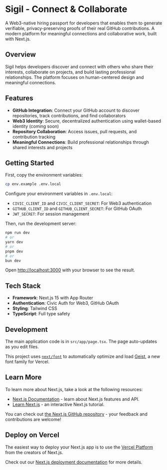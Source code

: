 # Sigil - Connect & Collaborate

A Web3-native hiring passport for developers that enables them to generate verifiable, privacy-preserving proofs of their real GitHub contributions. A modern platform for meaningful connections and collaborative work, built with Next.js.

## Overview

Sigil helps developers discover and connect with others who share their interests, collaborate on projects, and build lasting professional relationships. The platform focuses on human-centered design and meaningful connections.

## Features

- **GitHub Integration**: Connect your GitHub account to discover repositories, track contributions, and find collaborators
- **Web3 Identity**: Secure, decentralized authentication using wallet-based identity (coming soon)
- **Repository Collaboration**: Access issues, pull requests, and contribution tracking
- **Meaningful Connections**: Build professional relationships through shared interests and projects

## Getting Started

First, copy the environment variables:

```bash
cp env.example .env.local
```

Configure your environment variables in `.env.local`:
- `CIVIC_CLIENT_ID` and `CIVIC_CLIENT_SECRET`: For Web3 authentication
- `GITHUB_CLIENT_ID` and `GITHUB_CLIENT_SECRET`: For GitHub OAuth
- `JWT_SECRET`: For session management

Then, run the development server:

```bash
npm run dev
# or
yarn dev
# or
pnpm dev
# or
bun dev
```

Open [http://localhost:3000](http://localhost:3000) with your browser to see the result.

## Tech Stack

- **Framework**: Next.js 15 with App Router
- **Authentication**: Civic Auth for Web3, GitHub OAuth
- **Styling**: Tailwind CSS
- **TypeScript**: Full type safety

## Development

The main application code is in `src/app/page.tsx`. The page auto-updates as you edit files.

This project uses [`next/font`](https://nextjs.org/docs/app/building-your-application/optimizing/fonts) to automatically optimize and load [Geist](https://vercel.com/font), a new font family for Vercel.

## Learn More

To learn more about Next.js, take a look at the following resources:

- [Next.js Documentation](https://nextjs.org/docs) - learn about Next.js features and API.
- [Learn Next.js](https://nextjs.org/learn) - an interactive Next.js tutorial.

You can check out [the Next.js GitHub repository](https://github.com/vercel/next.js) - your feedback and contributions are welcome!

## Deploy on Vercel

The easiest way to deploy your Next.js app is to use the [Vercel Platform](https://vercel.com/new?utm_medium=default-template&filter=next.js&utm_source=create-next-app&utm_campaign=create-next-app-readme) from the creators of Next.js.

Check out our [Next.js deployment documentation](https://nextjs.org/docs/app/building-your-application/deploying) for more details.
